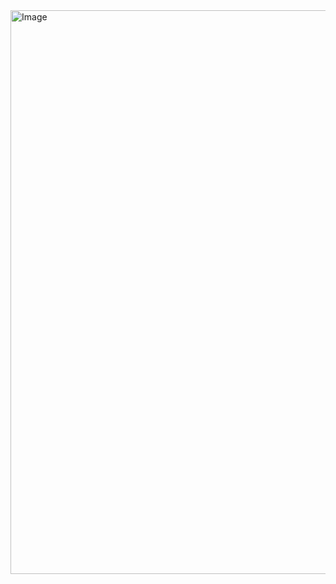<img width="988" height="902" alt="Image" src="https://github.com/user-attachments/assets/55604057-9e76-4477-8056-1b3f5a1c156d" />